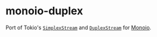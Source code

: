 # monoio-duplex

Port of Tokio's [`SimplexStream`][simplex] and [`DuplexStream`][duplex] for 
[Monoio].

[Monoio]: https://github.com/bytedance/monoio
[simplex]: https://docs.rs/tokio/latest/tokio/io/struct.SimplexStream.html
[duplex]: https://docs.rs/tokio/latest/tokio/io/struct.DuplexStream.html